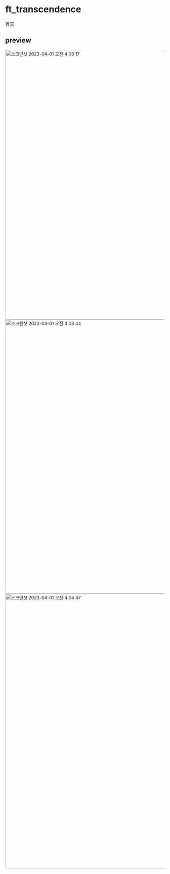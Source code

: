 # ft_transcendence

昇天

## preview

<img width="848" alt="스크린샷 2023-04-01 오전 4 03 17" src="https://user-images.githubusercontent.com/46391729/229207978-cf009c1c-b48b-4788-b42b-4f8863ba6fab.png">

<img width="863" alt="스크린샷 2023-04-01 오전 4 03 44" src="https://user-images.githubusercontent.com/46391729/229208003-4ae8d63f-3e26-4eb4-8a73-c9245eae42d9.png">

<img width="865" alt="스크린샷 2023-04-01 오전 4 04 47" src="https://user-images.githubusercontent.com/46391729/229207995-107c9db7-a355-49e6-8a60-7f6a4cfc40bf.png">


